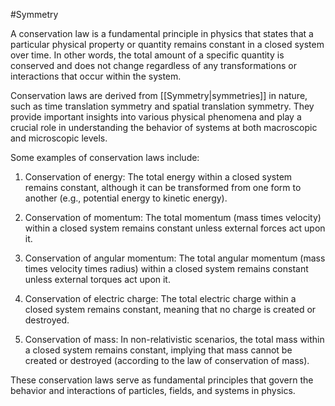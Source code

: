 #Symmetry 

A conservation law is a fundamental principle in physics that states that a particular physical property or quantity remains constant in a closed system over time. In other words, the total amount of a specific quantity is conserved and does not change regardless of any transformations or interactions that occur within the system.

Conservation laws are derived from [[Symmetry|symmetries]] in nature, such as time translation symmetry and spatial translation symmetry. They provide important insights into various physical phenomena and play a crucial role in understanding the behavior of systems at both macroscopic and microscopic levels.

Some examples of conservation laws include:

1. Conservation of energy: The total energy within a closed system remains constant, although it can be transformed from one form to another (e.g., potential energy to kinetic energy).

2. Conservation of momentum: The total momentum (mass times velocity) within a closed system remains constant unless external forces act upon it.

3. Conservation of angular momentum: The total angular momentum (mass times velocity times radius) within a closed system remains constant unless external torques act upon it.

4. Conservation of electric charge: The total electric charge within a closed system remains constant, meaning that no charge is created or destroyed.

5. Conservation of mass: In non-relativistic scenarios, the total mass within a closed system remains constant, implying that mass cannot be created or destroyed (according to the law of conservation of mass).

These conservation laws serve as fundamental principles that govern the behavior and interactions of particles, fields, and systems in physics.